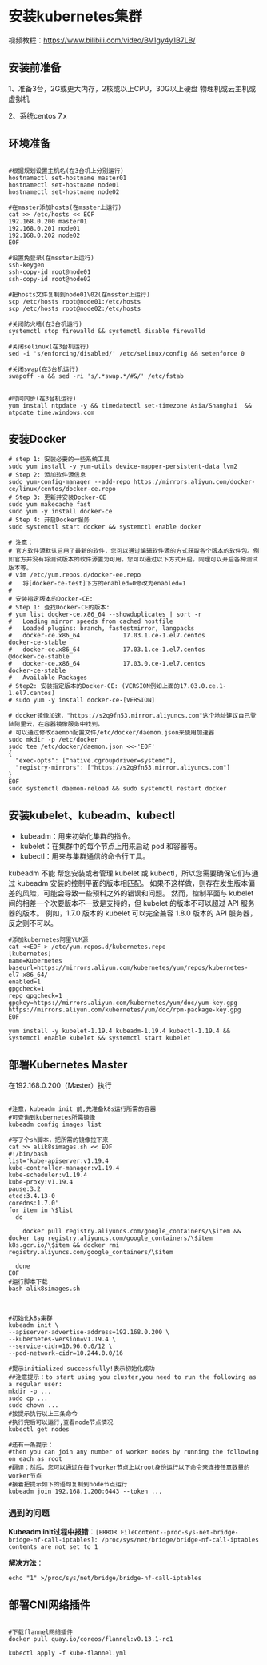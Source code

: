 # 安装kubernetes集群

视频教程：https://www.bilibili.com/video/BV1gy4y1B7LB/

## 安装前准备

1、准备3台，2G或更大内存，2核或以上CPU，30G以上硬盘 物理机或云主机或虚拟机

2、系统centos 7.x

## 环境准备

```shell

#根据规划设置主机名(在3台机上分别运行)
hostnamectl set-hostname master01
hostnamectl set-hostname node01
hostnamectl set-hostname node02

#在master添加hosts(在msster上运行)
cat >> /etc/hosts << EOF
192.168.0.200 master01
192.168.0.201 node01
192.168.0.202 node02
EOF

#设置免登录(在msster上运行)
ssh-keygen
ssh-copy-id root@node01
ssh-copy-id root@node02

#把hosts文件复制到node01\02(在msster上运行)
scp /etc/hosts root@node01:/etc/hosts
scp /etc/hosts root@node02:/etc/hosts

#关闭防火墙(在3台机运行)
systemctl stop firewalld && systemctl disable firewalld

#关闭selinux(在3台机运行)
sed -i 's/enforcing/disabled/' /etc/selinux/config && setenforce 0

#关闭swap(在3台机运行)
swapoff -a && sed -ri 's/.*swap.*/#&/' /etc/fstab


#时间同步(在3台机运行)
yum install ntpdate -y && timedatectl set-timezone Asia/Shanghai  && ntpdate time.windows.com

```

## 安装Docker
```shell
# step 1: 安装必要的一些系统工具
sudo yum install -y yum-utils device-mapper-persistent-data lvm2
# Step 2: 添加软件源信息
sudo yum-config-manager --add-repo https://mirrors.aliyun.com/docker-ce/linux/centos/docker-ce.repo
# Step 3: 更新并安装Docker-CE
sudo yum makecache fast
sudo yum -y install docker-ce
# Step 4: 开启Docker服务
sudo systemctl start docker && systemctl enable docker

# 注意：
# 官方软件源默认启用了最新的软件，您可以通过编辑软件源的方式获取各个版本的软件包。例如官方并没有将测试版本的软件源置为可用，您可以通过以下方式开启。同理可以开启各种测试版本等。
# vim /etc/yum.repos.d/docker-ee.repo
#   将[docker-ce-test]下方的enabled=0修改为enabled=1
#
# 安装指定版本的Docker-CE:
# Step 1: 查找Docker-CE的版本:
# yum list docker-ce.x86_64 --showduplicates | sort -r
#   Loading mirror speeds from cached hostfile
#   Loaded plugins: branch, fastestmirror, langpacks
#   docker-ce.x86_64            17.03.1.ce-1.el7.centos            docker-ce-stable
#   docker-ce.x86_64            17.03.1.ce-1.el7.centos            @docker-ce-stable
#   docker-ce.x86_64            17.03.0.ce-1.el7.centos            docker-ce-stable
#   Available Packages
# Step2: 安装指定版本的Docker-CE: (VERSION例如上面的17.03.0.ce.1-1.el7.centos)
# sudo yum -y install docker-ce-[VERSION]

# docker镜像加速，"https://s2q9fn53.mirror.aliyuncs.com"这个地址建议自己登陆阿里云，在容器镜像服务中找到。
# 可以通过修改daemon配置文件/etc/docker/daemon.json来使用加速器
sudo mkdir -p /etc/docker
sudo tee /etc/docker/daemon.json <<-'EOF'
{
  "exec-opts": ["native.cgroupdriver=systemd"],
  "registry-mirrors": ["https://s2q9fn53.mirror.aliyuncs.com"]
}
EOF
sudo systemctl daemon-reload && sudo systemctl restart docker
```

## 安装kubelet、kubeadm、kubectl

- kubeadm：用来初始化集群的指令。
- kubelet：在集群中的每个节点上用来启动 pod 和容器等。
- kubectl：用来与集群通信的命令行工具。

kubeadm 不能 帮您安装或者管理 kubelet 或 kubectl，所以您需要确保它们与通过 kubeadm 安装的控制平面的版本相匹配。 如果不这样做，则存在发生版本偏差的风险，可能会导致一些预料之外的错误和问题。 然而，控制平面与 kubelet 间的相差一个次要版本不一致是支持的，但 kubelet 的版本不可以超过 API 服务器的版本。 例如，1.7.0 版本的 kubelet 可以完全兼容 1.8.0 版本的 API 服务器，反之则不可以。

```shell
#添加kubernetes阿里YUM源
cat <<EOF > /etc/yum.repos.d/kubernetes.repo
[kubernetes]
name=Kubernetes
baseurl=https://mirrors.aliyun.com/kubernetes/yum/repos/kubernetes-el7-x86_64/
enabled=1
gpgcheck=1
repo_gpgcheck=1
gpgkey=https://mirrors.aliyun.com/kubernetes/yum/doc/yum-key.gpg https://mirrors.aliyun.com/kubernetes/yum/doc/rpm-package-key.gpg
EOF

yum install -y kubelet-1.19.4 kubeadm-1.19.4 kubectl-1.19.4 && systemctl enable kubelet && systemctl start kubelet

```

## 部署Kubernetes Master
在192.168.0.200（Master）执行
```shell

#注意，kubeadm init 前,先准备k8s运行所需的容器
#可查询到kubernetes所需镜像
kubeadm config images list

#写了个sh脚本，把所需的镜像拉下来
cat >> alik8simages.sh << EOF
#!/bin/bash
list='kube-apiserver:v1.19.4
kube-controller-manager:v1.19.4
kube-scheduler:v1.19.4
kube-proxy:v1.19.4
pause:3.2
etcd:3.4.13-0
coredns:1.7.0'
for item in \$list
  do

    docker pull registry.aliyuncs.com/google_containers/\$item && docker tag registry.aliyuncs.com/google_containers/\$item k8s.gcr.io/\$item && docker rmi registry.aliyuncs.com/google_containers/\$item

  done
EOF
#运行脚本下载
bash alik8simages.sh



#初始化k8s集群
kubeadm init \
--apiserver-advertise-address=192.168.0.200 \
--kubernetes-version=v1.19.4 \
--service-cidr=10.96.0.0/12 \
--pod-network-cidr=10.244.0.0/16

#提示initialized successfully!表示初始化成功
##注意提示：to start using you cluster,you need to run the following as a regular user:
mkdir -p ...
sudo cp ...
sudo chown ...
#按提示执行以上三条命令
#执行完后可以运行,查看node节点情况
kubectl get nodes

#还有一条提示：
#then you can join any number of worker nodes by running the following on each as root
#翻译：然后，您可以通过在每个worker节点上以root身份运行以下命令来连接任意数量的worker节点
#接着把提示如下的语句复制到node节点运行
kubeadm join 192.168.1.200:6443 --token ...
```

### 遇到的问题

**Kubeadm init过程中报错**：`[ERROR FileContent--proc-sys-net-bridge-bridge-nf-call-iptables]: /proc/sys/net/bridge/bridge-nf-call-iptables contents are not set to 1`

**解决方法**：

```shell
echo "1" >/proc/sys/net/bridge/bridge-nf-call-iptables
```

## 部署CNI网络插件

```shell

#下载flannel网络插件
docker pull quay.io/coreos/flannel:v0.13.1-rc1

kubectl apply -f kube-flannel.yml
```
